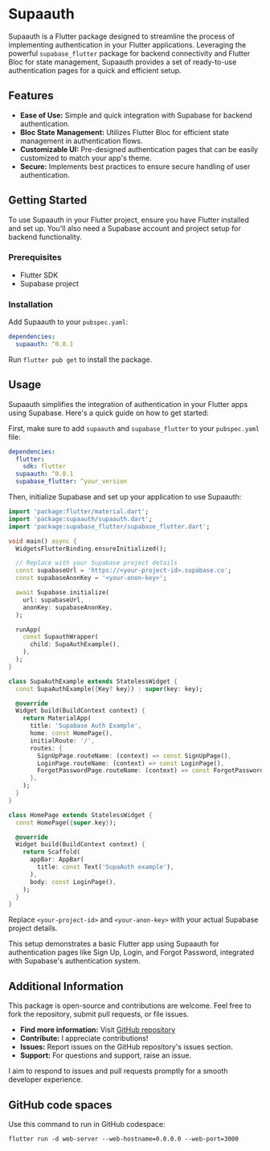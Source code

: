 # Supaauth

Supaauth is a Flutter package designed to streamline the process of implementing authentication in your Flutter applications. Leveraging the powerful `supabase_flutter` package for backend connectivity and Flutter Bloc for state management, Supaauth provides a set of ready-to-use authentication pages for a quick and efficient setup.

## Features

- **Ease of Use:** Simple and quick integration with Supabase for backend authentication.
- **Bloc State Management:** Utilizes Flutter Bloc for efficient state management in authentication flows.
- **Customizable UI:** Pre-designed authentication pages that can be easily customized to match your app's theme.
- **Secure:** Implements best practices to ensure secure handling of user authentication.


## Getting Started

To use Supaauth in your Flutter project, ensure you have Flutter installed and set up. You'll also need a Supabase account and project setup for backend functionality.

### Prerequisites
- Flutter SDK
- Supabase project

### Installation
Add Supaauth to your `pubspec.yaml`:

```yaml
dependencies:
  supaauth: ^0.0.1
```

Run `flutter pub get` to install the package.

## Usage

Supaauth simplifies the integration of authentication in your Flutter apps using Supabase. Here's a quick guide on how to get started:

First, make sure to add `supaauth` and `supabase_flutter` to your `pubspec.yaml` file:

```yaml
dependencies:
  flutter:
    sdk: flutter
  supaauth: ^0.0.1
  supabase_flutter: ^your_version
```

Then, initialize Supabase and set up your application to use Supaauth:

```dart
import 'package:flutter/material.dart';
import 'package:supaauth/supaauth.dart';
import 'package:supabase_flutter/supabase_flutter.dart';

void main() async {
  WidgetsFlutterBinding.ensureInitialized();

  // Replace with your Supabase project details
  const supabaseUrl = 'https://<your-project-id>.supabase.co';
  const supabaseAnonKey = '<your-anon-key>';

  await Supabase.initialize(
    url: supabaseUrl,
    anonKey: supabaseAnonKey,
  );

  runApp(
    const SupauthWrapper(
      child: SupaAuthExample(),
    ),
  );
}

class SupaAuthExample extends StatelessWidget {
  const SupaAuthExample({Key? key}) : super(key: key);

  @override
  Widget build(BuildContext context) {
    return MaterialApp(
      title: 'Supabase Auth Example',
      home: const HomePage(),
      initialRoute: '/',
      routes: {
        SignUpPage.routeName: (context) => const SignUpPage(),
        LoginPage.routeName: (context) => const LoginPage(),
        ForgotPasswordPage.routeName: (context) => const ForgotPasswordPage(),
      },
    );
  }
}

class HomePage extends StatelessWidget {
  const HomePage({super.key});

  @override
  Widget build(BuildContext context) {
    return Scaffold(
      appBar: AppBar(
        title: const Text('SupaAuth example'),
      ),
      body: const LoginPage(),
    );
  }
}
```

Replace `<your-project-id>` and `<your-anon-key>` with your actual Supabase project details.

This setup demonstrates a basic Flutter app using Supaauth for authentication pages like Sign Up, Login, and Forgot Password, integrated with Supabase's authentication system.

## Additional Information

This package is open-source and contributions are welcome. Feel free to fork the repository, submit pull requests, or file issues.

- **Find more information:** Visit [GitHub repository](https://github.com/chrismercredi/supaauth)
- **Contribute:** I appreciate contributions! 
- **Issues:** Report issues on the GitHub repository's issues section.
- **Support:** For questions and support, raise an issue.

I aim to respond to issues and pull requests promptly for a smooth developer experience.

## GitHub code spaces
Use this command to run in GitHub codespace:
```
flutter run -d web-server --web-hostname=0.0.0.0 --web-port=3000
```